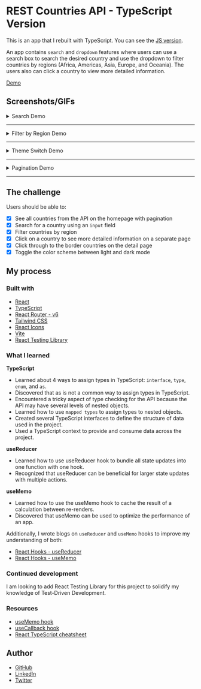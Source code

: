# REST Countries API - TypeScript Version

This is an app that I rebuilt with TypeScript. You can see the [JS version](https://github.com/victoriacheng15/fem-rest-countries-api#readme).

An app contains `search` and `dropdown` features where users can use a search box to search the desired country and use the dropdown to filter countries by regions (Africa, Americas, Asia, Europe, and Oceania). The users also can click a country to view more detailed information.

[Demo](https://rest-countries-api-ts-vc.netlify.app/)

## Screenshots/GIFs

<details close>
<summary>Search Demo</summary>

![Search Demo](./media/search.gif)

</details>

<hr />

<details close>
<summary>Filter by Region Demo</summary>

![Filter by region Demo](./media/filter-region.gif)

</details>

<hr />

<details close>
<summary>Theme Switch Demo</summary>

![Theme Switch Demo](./media/theme-switch.gif)

</details>

<hr />

<details close>
<summary>Pagination Demo</summary>

![Pagination Demo](./media//pagination.gif)

</details>

<hr />

## The challenge

Users should be able to:

- [x] See all countries from the API on the homepage with pagination
- [x] Search for a country using an `input` field
- [x] Filter countries by region
- [x] Click on a country to see more detailed information on a separate page
- [x] Click through to the border countries on the detail page
- [x] Toggle the color scheme between light and dark mode

## My process

### Built with

- [React](https://reactjs.org/)
- [TypeScript](https://www.typescriptlang.org/)
- [React Router - v6](https://reactrouter.com/en/v6.3.0)
- [Tailwind CSS](https://tailwindcss.com/)
- [React Icons](https://react-icons.github.io/react-icons/)
- [Vite](https://vitejs.dev/)
- [React Testing Library](https://testing-library.com/docs/react-testing-library/intro/)

### What I learned

**TypeScript**

- Learned about 4 ways to assign types in TypeScript: `interface`, `type`, `enum`, and `as`.
- Discovered that as is not a common way to assign types in TypeScript.
- Encountered a tricky aspect of type checking for the API because the API may have several levels of nested objects.
- Learned how to use `mapped types` to assign types to nested objects.
- Created several TypeScript interfaces to define the structure of data used in the project.
- Used a TypeScript context to provide and consume data across the project.

**useReducer**

- Learned how to use useReducer hook to bundle all state updates into one function with one hook.
- Recognized that useReducer can be beneficial for larger state updates with multiple actions.

**useMemo**

- Learned how to use the useMemo hook to cache the result of a calculation between re-renders.
- Discovered that useMemo can be used to optimize the performance of an app.

Additionally, I wrote blogs on `useReducer` and `useMemo` hooks to improve my understanding of both:

- [React Hooks - useReducer](https://victoriacheng15.vercel.app/blog/react-hooks-usereducer)
- [React Hooks - useMemo](https://victoriacheng15.vercel.app/blog/react-hooks-useMemo)

### Continued development

I am looking to add React Testing Library for this project to solidify my knowledge of Test-Driven Development.

### Resources

- [useMemo hook](https://beta.reactjs.org/apis/react/useMemo)
- [useCallback hook](https://beta.reactjs.org/apis/react/useCallback)
- [React TypeScript cheatsheet](https://react-typescript-cheatsheet.netlify.app/docs/basic/getting-started/context)

## Author

- [GitHub](https://github.com/victoriacheng15)
- [LinkedIn](https://www.linkedin.com/in/victoriacheng15/)
- [Twitter](https://twitter.com/viktoriacheng15)
